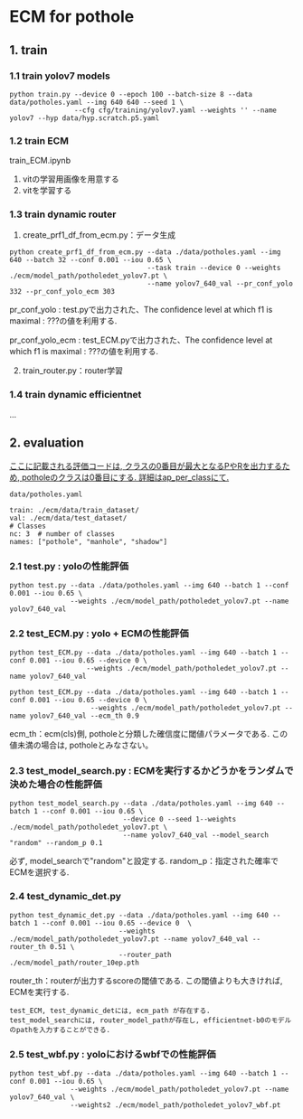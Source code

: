# ECM for pothole

## 1. train

### 1.1 train yolov7 models
```
python train.py --device 0 --epoch 100 --batch-size 8 --data data/potholes.yaml --img 640 640 --seed 1 \
                --cfg cfg/training/yolov7.yaml --weights '' --name yolov7 --hyp data/hyp.scratch.p5.yaml
```

### 1.2 train ECM
train_ECM.ipynb
1. vitの学習用画像を用意する
2. vitを学習する

### 1.3 train dynamic router
1. create_prf1_df_from_ecm.py：データ生成
```
python create_prf1_df_from_ecm.py --data ./data/potholes.yaml --img 640 --batch 32 --conf 0.001 --iou 0.65 \
                                  --task train --device 0 --weights ./ecm/model_path/potholedet_yolov7.pt \
                                  --name yolov7_640_val --pr_conf_yolo 332 --pr_conf_yolo_ecm 303
```
pr_conf_yolo : test.pyで出力された、The confidence level at which f1 is maximal : ???の値を利用する. 

pr_conf_yolo_ecm : test_ECM.pyで出力された、The confidence level at which f1 is maximal : ???の値を利用する. 

2. train_router.py：router学習

### 1.4 train dynamic efficientnet
...

## 2. evaluation
<ins>ここに記載される評価コードは, クラスの0番目が最大となるPやRを出力するため, potholeのクラスは0番目にする. 詳細はap_per_classにて.</ins>
```
data/potholes.yaml

train: ./ecm/data/train_dataset/
val: ./ecm/data/test_dataset/
# Classes
nc: 3  # number of classes
names: ["pothole", "manhole", "shadow"]
```

### 2.1 test.py : yoloの性能評価
```
python test.py --data ./data/potholes.yaml --img 640 --batch 1 --conf 0.001 --iou 0.65 \
               --weights ./ecm/model_path/potholedet_yolov7.pt --name yolov7_640_val
```


### 2.2 test_ECM.py : yolo + ECMの性能評価
```
python test_ECM.py --data ./data/potholes.yaml --img 640 --batch 1 --conf 0.001 --iou 0.65 --device 0 \
                   --weights ./ecm/model_path/potholedet_yolov7.pt --name yolov7_640_val
```
```
python test_ECM.py --data ./data/potholes.yaml --img 640 --batch 1 --conf 0.001 --iou 0.65 --device 0 \
                    --weights ./ecm/model_path/potholedet_yolov7.pt --name yolov7_640_val --ecm_th 0.9
```
ecm_th：ecm(cls)側, potholeと分類した確信度に閾値パラメータである. この値未満の場合は, potholeとみなさない。


### 2.3 test_model_search.py : ECMを実行するかどうかをランダムで決めた場合の性能評価
```
python test_model_search.py --data ./data/potholes.yaml --img 640 --batch 1 --conf 0.001 --iou 0.65 \
                            --device 0 --seed 1--weights ./ecm/model_path/potholedet_yolov7.pt \
                            --name yolov7_640_val --model_search "random" --random_p 0.1
```
必ず, model_searchで"random"と設定する.
random_p：指定された確率でECMを選択する.


### 2.4 test_dynamic_det.py
```
python test_dynamic_det.py --data ./data/potholes.yaml --img 640 --batch 1 --conf 0.001 --iou 0.65 --device 0  \
                           --weights ./ecm/model_path/potholedet_yolov7.pt --name yolov7_640_val --router_th 0.51 \
                           --router_path ./ecm/model_path/router_10ep.pth
```
router_th：routerが出力するscoreの閾値である. この閾値よりも大きければ, ECMを実行する.

```
test_ECM, test_dynamic_detには, ecm_path が存在する.
test_model_searchには, router_model_pathが存在し, efficientnet-b0のモデルのpathを入力することができる.
```
### 2.5 test_wbf.py : yoloにおけるwbfでの性能評価
```
python test_wbf.py --data ./data/potholes.yaml --img 640 --batch 1 --conf 0.001 --iou 0.65 \
               --weights ./ecm/model_path/potholedet_yolov7.pt --name yolov7_640_val \
               --weights2 ./ecm/model_path/potholedet_yolov7_wbf.pt
```
